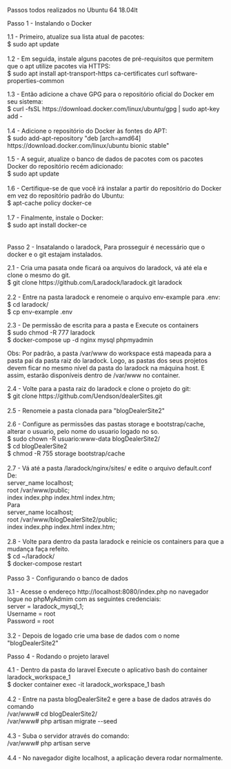 <p>Passos todos realizados no Ubuntu 64 18.04lt</p>

<p>Passo 1 - Instalando o Docker</p>

<p>1.1 - Primeiro, atualize sua lista atual de pacotes:<br />
 $ sudo apt update<br />
 <br />
1.2 - Em seguida, instale alguns pacotes de pr&eacute;-requisitos que permitem que o apt utilize pacotes via HTTPS:<br />
 $ sudo apt install apt-transport-https ca-certificates curl software-properties-common</p>

<p>1.3 - Ent&atilde;o adicione a chave GPG para o reposit&oacute;rio oficial do Docker em seu sistema:<br />
 $ curl -fsSL https://download.docker.com/linux/ubuntu/gpg | sudo apt-key add -<br />
 <br />
1.4 - Adicione o reposit&oacute;rio do Docker &agrave;s fontes do APT:<br />
 $ sudo add-apt-repository &quot;deb [arch=amd64] https://download.docker.com/linux/ubuntu bionic stable&quot;</p>

<p>1.5 - A seguir, atualize o banco de dados de pacotes com os pacotes Docker do reposit&oacute;rio rec&eacute;m adicionado:<br />
 $ sudo apt update<br />
 <br />
1.6 - Certifique-se de que voc&ecirc; ir&aacute; instalar a partir do reposit&oacute;rio do Docker em vez do reposit&oacute;rio padr&atilde;o do Ubuntu:<br />
 $ apt-cache policy docker-ce<br />
 <br />
1.7 - Finalmente, instale o Docker:<br />
 $ sudo apt install docker-ce<br />
 <br />
 <br />
Passo 2 - Insatalando o laradock, Para prosseguir &eacute; necess&aacute;rio que o docker e o git estajam instalados.</p>

<p>2.1 - Cria uma pasata onde ficar&aacute; oa arquivos do laradock, v&aacute; at&eacute; ela e clone o mesmo do git.<br />
 $ git clone https://github.com/Laradock/laradock.git laradock<br />
 <br />
2.2 - Entre na pasta laradock e renomeie o arquivo env-example para .env: <br />
 $ cd laradock/<br />
 $ cp env-example .env</p>

<p>2.3 - De permiss&atilde;o de escrita para a pasta e Execute os containers<br />
 $ sudo chmod -R 777 laradock<br />
 $ docker-compose up -d nginx mysql phpmyadmin</p>

<p>Obs: Por padr&atilde;o, a pasta /var/www do workspace est&aacute; mapeada para a pasta pai da pasta raiz do laradock. Logo, as pastas dos seus projetos devem ficar no mesmo n&iacute;vel da pasta do laradock na m&aacute;quina host. E assim, estar&atilde;o dispon&iacute;veis dentro de /var/www no container.</p>

<p>2.4 - Volte para a pasta raiz do laradock e clone o projeto do git:<br />
 $ git clone https://github.com/Uendson/dealerSites.git<br />
 <br />
2.5 - Renomeie a pasta clonada para &quot;blogDealerSite2&quot;</p>

<p>2.6 - Configure as permiss&otilde;es das pastas storage e bootstrap/cache, alterar o usuario, pelo nome do usuario logado no so.<br />
 $ sudo chown -R usuario:www-data blogDealerSite2/<br />
 $ cd blogDealerSite2<br />
 $ chmod -R 755 storage bootstrap/cache<br />
 <br />
2.7 - V&aacute; at&eacute; a pasta /laradock/nginx/sites/ e edite o arquivo default.conf<br />
 De: <br />
 server_name localhost;<br />
 root /var/www/public;<br />
 index index.php index.html index.htm;<br />
 Para<br />
 server_name localhost;<br />
 root /var/www/blogDealerSite2/public;<br />
 index index.php index.html index.htm;<br />
 <br />
2.8 - Volte para dentro da pasta laradock e reinicie os containers para que a mudan&ccedil;a fa&ccedil;a refeito.<br />
 $ cd ~/laradock/<br />
 $ docker-compose restart<br />
 <br />
Passo 3 - Configurando o banco de dados</p>

<p>3.1 - Acesse o endere&ccedil;o http://localhost:8080/index.php no navegador<br />
 logue no phpMyAdmim com as seguintes credenciais:<br />
 server = laradock_mysql_1;<br />
 Username = root<br />
 Password = root<br />
 <br />
3.2 - Depois de logado crie uma base de dados com o nome &quot;blogDealerSite2&quot;</p>

<p>Passo 4 - Rodando o projeto laravel</p>

<p>4.1 - Dentro da pasta do laravel Execute o aplicativo bash do container laradock_workspace_1<br />
 $ docker container exec -it laradock_workspace_1 bash<br />
 <br />
4.2 - Entre na pasta blogDealerSite2 e gere a base de dados atrav&eacute;s do comando<br />
 /var/www# cd blogDealerSite2/<br /> 
 /var/www# php artisan migrate --seed<br />
 <br />
4.3 - Suba o servidor atrav&eacute;s do comando:<br />
 /var/www# php artisan serve<br />
 <br />
4.4 - No navegador digite localhost, a aplica&ccedil;&atilde;o devera rodar normalmente.</p>
